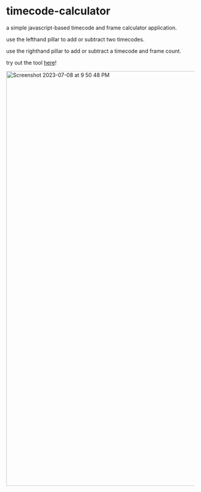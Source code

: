 # timecode-calculator

a simple javascript-based timecode and frame calculator application.

use the lefthand pillar to add or subtract two timecodes.

use the righthand pillar to add or subtract a timecode and frame count.

try out the tool [here](https://prestonmohr.github.io/timecode-calculator/)!


<img width="1105" alt="Screenshot 2023-07-08 at 9 50 48 PM" src="https://github.com/prestonmohr/timecode-calculator/assets/77995599/6d79601e-6c7e-4bae-8fff-36ed18262285">
